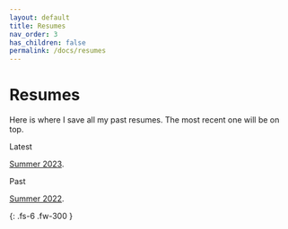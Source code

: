 ```yaml
---
layout: default
title: Resumes
nav_order: 3
has_children: false
permalink: /docs/resumes
---
```


# Resumes

Here is where I save all my past resumes. The most recent one will be on top.

Latest

[Summer 2023](https://github.com/gavinbuilds/gavinbuilds.github.io/blob/main/docs/02-resumes/pdfs/Resume_S2023.pdf).


Past

[Summer 2022](https://github.com/gavinbuilds/gavinbuilds.github.io/blob/main/docs/02-resumes/pdfs/Resume_S2022.pdf).

{: .fs-6 .fw-300 }